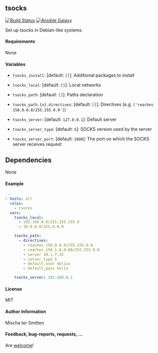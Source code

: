 ## tsocks

[![Build Status](https://travis-ci.org/Oefenweb/ansible-tsocks.svg?branch=master)](https://travis-ci.org/Oefenweb/ansible-tsocks) [![Ansible Galaxy](http://img.shields.io/badge/ansible--galaxy-tsocks-blue.svg)](https://galaxy.ansible.com/list#/roles/6621)

Set up tsocks in Debian-like systems.

#### Requirements

None

#### Variables

* `tsocks_install`: [default: `[]`]: Additional packages to install

* `tsocks_local`: [default: `[]`]: Local networks
* `tsocks_path`: [default: `[]`]: Paths declaration
* `tsocks_path.{n}.directives`: [default: `[]`]: Directives (e.g. `['reaches 150.0.0.0/255.255.0.0']`)
* `tsocks_server`: [default: `127.0.0.1`]: Default server
* `tsocks_server_type`: [default: `5`]: SOCKS version used by the server
* `tsocks_server_port`: [default: `1080`]: The port on which the SOCKS server receives request

## Dependencies

None

#### Example

```yaml
---
- hosts: all
  roles:
    - tsocks
  vars:
    tsocks_local:
      - 192.168.0.0/255.255.255.0
      - 10.0.0.0/255.0.0.0

    tsocks_path:
      - directives:
        - reaches 150.0.0.0/255.255.0.0
        - reaches 150.1.0.0:80/255.255.0.0
        - server 10.1.7.25
        - server_type 5
        - default_user delius
        - default_pass hello

    tsocks_server: 192.168.0.1
```

#### License

MIT

#### Author Information

Mischa ter Smitten

#### Feedback, bug-reports, requests, ...

Are [welcome](https://github.com/Oefenweb/ansible-tsocks/issues)!
